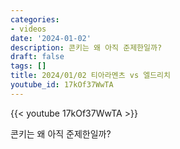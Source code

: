 ```yaml
---
categories:
- videos
date: '2024-01-02'
description: 콘키는 왜 아직 준제한일까?
draft: false
tags: []
title: 2024/01/02 티아라멘츠 vs 엘드리치
youtube_id: 17kOf37WwTA
---
```



{{< youtube 17kOf37WwTA >}}

콘키는 왜 아직 준제한일까?